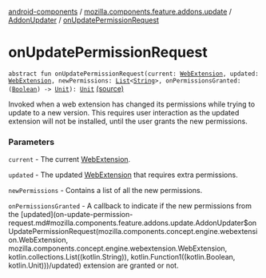 [android-components](../../index.md) / [mozilla.components.feature.addons.update](../index.md) / [AddonUpdater](index.md) / [onUpdatePermissionRequest](./on-update-permission-request.md)

# onUpdatePermissionRequest

`abstract fun onUpdatePermissionRequest(current: `[`WebExtension`](../../mozilla.components.concept.engine.webextension/-web-extension/index.md)`, updated: `[`WebExtension`](../../mozilla.components.concept.engine.webextension/-web-extension/index.md)`, newPermissions: `[`List`](https://kotlinlang.org/api/latest/jvm/stdlib/kotlin.collections/-list/index.html)`<`[`String`](https://kotlinlang.org/api/latest/jvm/stdlib/kotlin/-string/index.html)`>, onPermissionsGranted: (`[`Boolean`](https://kotlinlang.org/api/latest/jvm/stdlib/kotlin/-boolean/index.html)`) -> `[`Unit`](https://kotlinlang.org/api/latest/jvm/stdlib/kotlin/-unit/index.html)`): `[`Unit`](https://kotlinlang.org/api/latest/jvm/stdlib/kotlin/-unit/index.html) [(source)](https://github.com/mozilla-mobile/android-components/blob/master/components/feature/addons/src/main/java/mozilla/components/feature/addons/update/AddonUpdater.kt#L82)

Invoked when a web extension has changed its permissions while trying to update to a
new version. This requires user interaction as the updated extension will not be installed,
until the user grants the new permissions.

### Parameters

`current` - The current [WebExtension](../../mozilla.components.concept.engine.webextension/-web-extension/index.md).

`updated` - The updated [WebExtension](../../mozilla.components.concept.engine.webextension/-web-extension/index.md) that requires extra permissions.

`newPermissions` - Contains a list of all the new permissions.

`onPermissionsGranted` - A callback to indicate if the new permissions from the [updated](on-update-permission-request.md#mozilla.components.feature.addons.update.AddonUpdater$onUpdatePermissionRequest(mozilla.components.concept.engine.webextension.WebExtension, mozilla.components.concept.engine.webextension.WebExtension, kotlin.collections.List((kotlin.String)), kotlin.Function1((kotlin.Boolean, kotlin.Unit)))/updated) extension
are granted or not.